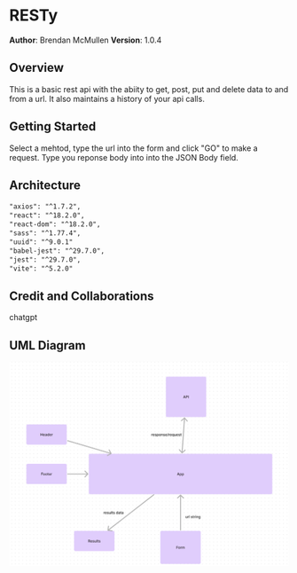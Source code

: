 # RESTy

**Author**: Brendan McMullen
**Version**: 1.0.4


## Overview
This is a basic rest api with the abiity to get, post, put and delete data to and from a url. It also maintains a history of your api calls.

## Getting Started
Select a mehtod, type the url into the form and click "GO" to make a request. Type you reponse body into into the JSON Body field.

## Architecture
    "axios": "^1.7.2",
    "react": "^18.2.0",
    "react-dom": "^18.2.0",
    "sass": "^1.77.4",
    "uuid": "^9.0.1"
    "babel-jest": "^29.7.0",
    "jest": "^29.7.0",
    "vite": "^5.2.0"

## Credit and Collaborations
chatgpt

## UML Diagram
![Diagram](UML_Map.png)